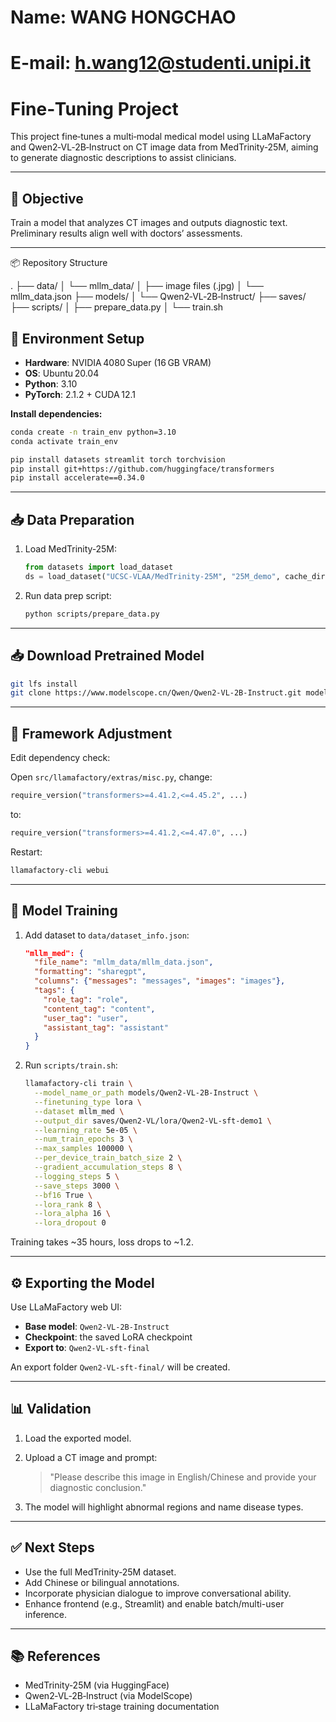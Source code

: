 # Name: WANG HONGCHAO 
# E-mail: h.wang12@studenti.unipi.it


# Fine‑Tuning Project

This project fine‑tunes a multi‑modal medical model using LLaMaFactory and Qwen2‑VL‑2B‑Instruct on CT image data from MedTrinity‑25M, aiming to generate diagnostic descriptions to assist clinicians.

---

## 🎯 Objective

Train a model that analyzes CT images and outputs diagnostic text. Preliminary results align well with doctors’ assessments.

------

📦 Repository Structure

.
 ├── data/
 │   └── mllm_data/
 │       ├── image files (.jpg)
 │       └── mllm_data.json
 ├── models/
 │   └── Qwen2‑VL‑2B‑Instruct/
 ├── saves/
 ├── scripts/
 │   ├── prepare_data.py
 │   └── train.sh



## 🧩 Environment Setup

- **Hardware**: NVIDIA 4080 Super (16 GB VRAM)  
- **OS**: Ubuntu 20.04  
- **Python**: 3.10  
- **PyTorch**: 2.1.2 + CUDA 12.1  

**Install dependencies:**

```bash
conda create -n train_env python=3.10
conda activate train_env

pip install datasets streamlit torch torchvision
pip install git+https://github.com/huggingface/transformers
pip install accelerate==0.34.0
```

------

## 📥 Data Preparation

1. Load MedTrinity‑25M:

   ```python
   from datasets import load_dataset
   ds = load_dataset("UCSC-VLAA/MedTrinity-25M", "25M_demo", cache_dir="cache")
   ```

2. Run data prep script:

   ```bash
   python scripts/prepare_data.py
   ```

------

## 📥 Download Pretrained Model

```bash
git lfs install
git clone https://www.modelscope.cn/Qwen/Qwen2-VL-2B-Instruct.git models/Qwen2-VL-2B-Instruct
```

------

## 🔧 Framework Adjustment

Edit dependency check:

Open `src/llamafactory/extras/misc.py`, change:

```python
require_version("transformers>=4.41.2,<=4.45.2", ...)
```

to:

```python
require_version("transformers>=4.41.2,<=4.47.0", ...)
```

Restart:

```bash
llamafactory-cli webui
```

------

## 🚀 Model Training

1. Add dataset to `data/dataset_info.json`:

   ```json
   "mllm_med": {
     "file_name": "mllm_data/mllm_data.json",
     "formatting": "sharegpt",
     "columns": {"messages": "messages", "images": "images"},
     "tags": {
       "role_tag": "role",
       "content_tag": "content",
       "user_tag": "user",
       "assistant_tag": "assistant"
     }
   }
   ```

2. Run `scripts/train.sh`:

   ```bash
   llamafactory-cli train \
     --model_name_or_path models/Qwen2-VL-2B-Instruct \
     --finetuning_type lora \
     --dataset mllm_med \
     --output_dir saves/Qwen2-VL/lora/Qwen2-VL-sft-demo1 \
     --learning_rate 5e-05 \
     --num_train_epochs 3 \
     --max_samples 100000 \
     --per_device_train_batch_size 2 \
     --gradient_accumulation_steps 8 \
     --logging_steps 5 \
     --save_steps 3000 \
     --bf16 True \
     --lora_rank 8 \
     --lora_alpha 16 \
     --lora_dropout 0
   ```

Training takes ~35 hours, loss drops to ~1.2.

------

## ⚙️ Exporting the Model

Use LLaMaFactory web UI:

- **Base model**: `Qwen2‑VL‑2B‑Instruct`
- **Checkpoint**: the saved LoRA checkpoint
- **Export to**: `Qwen2‑VL‑sft‑final`

An export folder `Qwen2‑VL‑sft‑final/` will be created.

------

## 📊 Validation

1. Load the exported model.

2. Upload a CT image and prompt:

   > "Please describe this image in English/Chinese and provide your diagnostic conclusion."

3. The model will highlight abnormal regions and name disease types.

------

## ✅ Next Steps

- Use the full MedTrinity‑25M dataset.
- Add Chinese or bilingual annotations.
- Incorporate physician dialogue to improve conversational ability.
- Enhance frontend (e.g., Streamlit) and enable batch/multi-user inference.

------

## 📚 References

- MedTrinity‑25M (via HuggingFace)
- Qwen2‑VL‑2B‑Instruct (via ModelScope)
- LLaMaFactory tri‑stage training documentation

